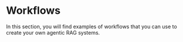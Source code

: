 # Workflows

In this section, you will find examples of workflows that you can use to create your own agentic RAG systems.
